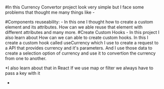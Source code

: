 #In this Currency Convertor project look very simple but I face some problems that thought me many things like - 

#Components reuseability: -
    In this one I thought how to create a custom element and its attributes. How can we able reuse that element with different attributes and many more.
#Create Custom Hooks -
    In this project I also learn about How can we can able to create custom hooks. In this I create a custom hook called useCurrency which I use to create a request to a API that provides currency and it's parameters. And I use those data to create a selection option of currency and use it to convertion the currency from one to another.
    

*I also learn about that in React If we use map or filter we always have to pass a key with it

*
